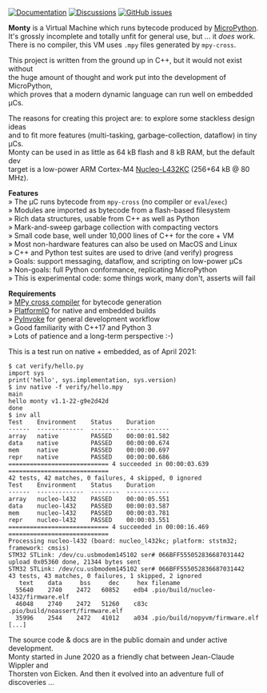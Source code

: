 [![Documentation](https://img.shields.io/badge/jeelabs.org-docs-blue)](https://monty.jeelabs.org/)
[![Discussions](https://img.shields.io/badge/github-discuss-orange)](https://github.com/jeelabs/monty/discussions)
[![GitHub issues](https://img.shields.io/github/issues/jeelabs/monty)](https://github.com/jeelabs/monty/milestones)

**Monty** is a Virtual Machine which runs bytecode produced by [MicroPython][MPY].  
It's grossly incomplete and totally unfit for general use, but ... it _does_ work.  
There is no compiler, this VM uses `.mpy` files generated by `mpy-cross`.

This project is written from the ground up in C++, but it would not exist without  
the huge amount of thought and work put into the development of MicroPython,  
which proves that a modern dynamic language can run well on embedded µCs.

The reasons for creating this project are: to explore some stackless design ideas  
and to fit more features (multi-tasking, garbage-collection, dataflow) in tiny µCs.  
Monty can be used in as little as 64 kB flash and 8 kB RAM, but the default dev  
target is a low-power ARM Cortex-M4 [Nucleo-L432KC][L432] (256+64 kB @ 80 MHz).

**Features**  
» The µC runs bytecode from `mpy-cross` (no compiler or `eval`/`exec`)  
» Modules are imported as bytecode from a flash-based filesystem  
» Rich data structures, usable from C++ as well as Python  
» Mark-and-sweep garbage collection with compacting vectors  
» Small code base, well under 10,000 lines of C++ for the core + VM  
» Most non-hardware features can also be used on MacOS and Linux  
» C++ and Python test suites are used to drive (and verify) progress  
» Goals: support messaging, dataflow, and scripting on low-power µCs  
» Non-goals: full Python conformance, replicating MicroPython  
» This is experimental code: some things work, many don't, asserts will fail  

**Requirements**  
» [MPy cross compiler][MPX] for bytecode generation  
» [PlatformIO][PIO] for native and embedded builds  
» [PyInvoke][INV] for general development workflow  
» Good familiarity with C++17 and Python 3  
» Lots of patience and a long-term perspective :-)

This is a test run on native + embedded, as of April 2021:

```text
$ cat verify/hello.py
import sys
print('hello', sys.implementation, sys.version)
$ inv native -f verify/hello.mpy
main
hello monty v1.1-22-g9e2d42d
done
$ inv all
Test    Environment    Status    Duration
------  -------------  --------  ------------
array   native         PASSED    00:00:01.582
data    native         PASSED    00:00:00.674
mem     native         PASSED    00:00:00.697
repr    native         PASSED    00:00:00.686
============================ 4 succeeded in 00:00:03.639 ============================
42 tests, 42 matches, 0 failures, 4 skipped, 0 ignored
Test    Environment    Status    Duration
------  -------------  --------  ------------
array   nucleo-l432    PASSED    00:00:05.551
data    nucleo-l432    PASSED    00:00:03.587
mem     nucleo-l432    PASSED    00:00:03.781
repr    nucleo-l432    PASSED    00:00:03.551
============================ 4 succeeded in 00:00:16.469 ============================
Processing nucleo-l432 (board: nucleo_l432kc; platform: ststm32; framework: cmsis)
STM32 STLink: /dev/cu.usbmodem145102 ser# 066BFF555052836687031442
upload 0x05360 done, 21344 bytes sent
STM32 STLink: /dev/cu.usbmodem145102 ser# 066BFF555052836687031442
43 tests, 43 matches, 0 failures, 1 skipped, 2 ignored
   text	   data	    bss	    dec	    hex	filename
  55640	   2740	   2472	  60852	   edb4	.pio/build/nucleo-l432/firmware.elf
  46048	   2740	   2472	  51260	   c83c	.pio/build/noassert/firmware.elf
  35996	   2544	   2472	  41012	   a034	.pio/build/nopyvm/firmware.elf
[...]
```

The source code & docs are in the public domain and under active development.  
Monty started in June 2020 as a friendly chat between Jean-Claude Wippler and  
Thorsten von Eicken. And then it evolved into an adventure full of discoveries ...

[MPY]: https://micropython.org/
[L432]: https://www.st.com/en/evaluation-tools/nucleo-l432kc.html
[PIO]: https://docs.platformio.org/en/latest/
[MPX]: https://github.com/micropython/micropython/tree/master/mpy-cross
[INV]: https://www.pyinvoke.org/
